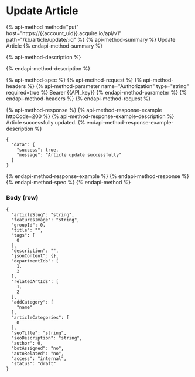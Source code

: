 # Update Article

{% api-method method="put" host="https://{{account\_uid}}.acquire.io/api/v1" path="/kb/article/update/:id" %}
{% api-method-summary %}
Update Article
{% endapi-method-summary %}

{% api-method-description %}

{% endapi-method-description %}

{% api-method-spec %}
{% api-method-request %}
{% api-method-headers %}
{% api-method-parameter name="Authorization" type="string" required=true %}
Bearer {{API\_key}}
{% endapi-method-parameter %}
{% endapi-method-headers %}
{% endapi-method-request %}

{% api-method-response %}
{% api-method-response-example httpCode=200 %}
{% api-method-response-example-description %}
Article successfully updated.
{% endapi-method-response-example-description %}

```
{
  "data": {
    "success": true,
    "message": "Article update successfully"
  }
}
```
{% endapi-method-response-example %}
{% endapi-method-response %}
{% endapi-method-spec %}
{% endapi-method %}

### Body \(row\)

```text
{
  "articleSlug": "string",
  "featuresImage": "string",
  "groupId": 0,
  "title": "",
  "tags": [
    0
  ],
  "description": "",
  "jsonContent": {},
  "departmentIds": [
    1,
    2
  ],
  "relatedArtIds": [
    1,
    2
  ],
  "addCategory": [
    "name"
  ],
  "articleCategories": [
    0
  ],
  "seoTitle": "string",
  "seoDescription": "string",
  "author": 0,
  "botAssigned": "no",
  "autoRelated": "no",
  "access": "internal",
  "status": "draft"
}
```

